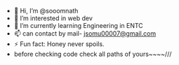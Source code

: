 - 👋 Hi, I’m @sooomnath
- 👀 I’m interested in web dev
- 🌱 I’m currently learning Engineering in ENTC
- 📫 can contact by mail- jsomu00007@gmail.com
- ⚡ Fun fact: Honey never spoils.
- before checking code check all paths of yours~~~~///

<!---
sooomnath/sooomnath is a ✨ special ✨ repository because its `README.md` (this file) appears on your GitHub profile.
You can click the Preview link to take a look at your changes.
--->
